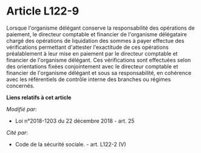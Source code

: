 # Article L122-9

Lorsque l'organisme délégant conserve la responsabilité des opérations de paiement, le directeur comptable et financier de
l'organisme délégataire chargé des opérations de liquidation des sommes à payer effectue des vérifications permettant
d'attester l'exactitude de ces opérations préalablement à leur mise en paiement par le directeur comptable et financier de
l'organisme délégant. Ces vérifications sont effectuées selon des orientations fixées conjointement avec le directeur
comptable et financier de l'organisme délégant et sous sa responsabilité, en cohérence avec les référentiels de contrôle
interne des branches ou régimes concernés.

**Liens relatifs à cet article**

_Modifié par_:

  - Loi n°2018-1203 du 22 décembre 2018 - art. 25

_Cité par_:

  - Code de la sécurité sociale. - art. L122-2 (V)

